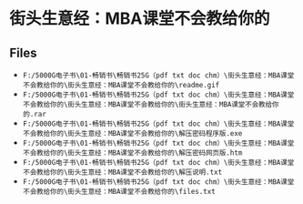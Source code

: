 # 街头生意经：MBA课堂不会教给你的

## Files

- `F:/5000G电子书\01-畅销书\畅销书25G（pdf txt doc chm）\街头生意经：MBA课堂不会教给你的\街头生意经：MBA课堂不会教给你的\readme.gif`
- `F:/5000G电子书\01-畅销书\畅销书25G（pdf txt doc chm）\街头生意经：MBA课堂不会教给你的\街头生意经：MBA课堂不会教给你的\街头生意经：MBA课堂不会教给你的.rar`
- `F:/5000G电子书\01-畅销书\畅销书25G（pdf txt doc chm）\街头生意经：MBA课堂不会教给你的\街头生意经：MBA课堂不会教给你的\解压密码程序版.exe`
- `F:/5000G电子书\01-畅销书\畅销书25G（pdf txt doc chm）\街头生意经：MBA课堂不会教给你的\街头生意经：MBA课堂不会教给你的\解压密码网页版.htm`
- `F:/5000G电子书\01-畅销书\畅销书25G（pdf txt doc chm）\街头生意经：MBA课堂不会教给你的\街头生意经：MBA课堂不会教给你的\解压说明.txt`
- `F:/5000G电子书\01-畅销书\畅销书25G（pdf txt doc chm）\街头生意经：MBA课堂不会教给你的\街头生意经：MBA课堂不会教给你的\files.txt`
